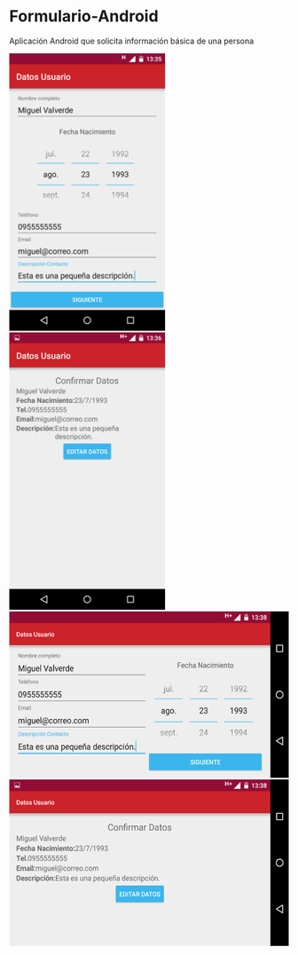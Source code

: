 # Formulario-Android
Aplicación Android que solicita información básica de una persona

<img src="/Captura1.png" alt="print app" height="500px"/> <img src="/Captura2.png" alt="print app" height="500px"/>
<img src="/Captura3.png" alt="print app" height="300px"/>
<img src="/Captura4.png" alt="print app" height="300px"/>
